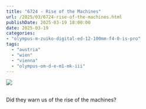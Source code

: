 ```yaml
---
title: "6724 - Rise of the Machines"
url: /2025/03/6724-rise-of-the-machines.html
publishDate: 2025-03-19 18:00:00
date: 2025-03-19
categories:
- "olympus-m-zuiko-digital-ed-12-100mm-f4-0-is-pro"
tags:
  - "austria"
  - "wien"
  - "vienna"
  - "olympus-om-d-e-m1-mk-iii"
---
```

<div class="container">
<div class="center"><a target="_blank" href="https://d25zfm9zpd7gm5.cloudfront.net/1200x1200/2020/20200922_152315_lr.jpg"><img class="webfeedsFeaturedVisual" src="https://d25zfm9zpd7gm5.cloudfront.net/0600x0600/2020/20200922_152315_lr.jpg" /></a></div>
</div>
<br />

Did they warn us of the rise of the machines?
